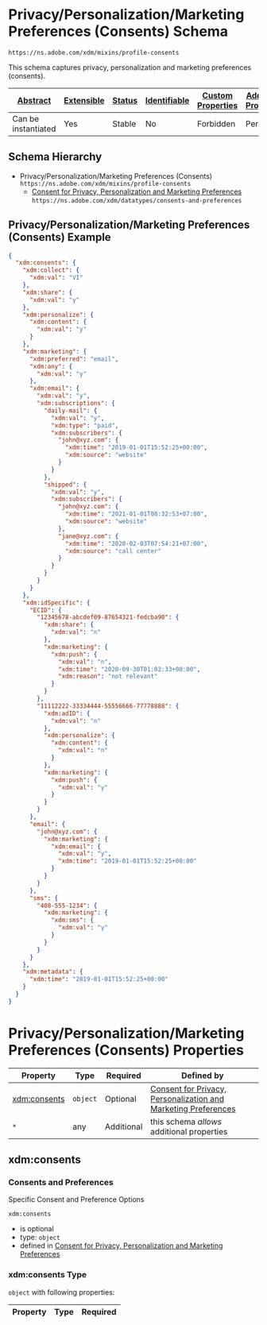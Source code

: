 
# Privacy/Personalization/Marketing Preferences (Consents) Schema

```
https://ns.adobe.com/xdm/mixins/profile-consents
```

This schema captures privacy, personalization and marketing preferences (consents).

| [Abstract](../../../abstract.md) | [Extensible](../../../extensions.md) | [Status](../../../status.md) | [Identifiable](../../../id.md) | [Custom Properties](../../../extensions.md) | [Additional Properties](../../../extensions.md) | Defined In |
|----------------------------------|--------------------------------------|------------------------------|--------------------------------|---------------------------------------------|-------------------------------------------------|------------|
| Can be instantiated | Yes | Stable | No | Forbidden | Permitted | [mixins/profile/profile-consents.schema.json](mixins/profile/profile-consents.schema.json) |
## Schema Hierarchy

* Privacy/Personalization/Marketing Preferences (Consents) `https://ns.adobe.com/xdm/mixins/profile-consents`
  * [Consent for Privacy, Personalization and Marketing Preferences](../../datatypes/consent-preferences.schema.md) `https://ns.adobe.com/xdm/datatypes/consents-and-preferences`


## Privacy/Personalization/Marketing Preferences (Consents) Example
```json
{
  "xdm:consents": {
    "xdm:collect": {
      "xdm:val": "VI"
    },
    "xdm:share": {
      "xdm:val": "y"
    },
    "xdm:personalize": {
      "xdm:content": {
        "xdm:val": "y"
      }
    },
    "xdm:marketing": {
      "xdm:preferred": "email",
      "xdm:any": {
        "xdm:val": "y"
      },
      "xdm:email": {
        "xdm:val": "y",
        "xdm:subscriptions": {
          "daily-mail": {
            "xdm:val": "y",
            "xdm:type": "paid",
            "xdm:subscribers": {
              "john@xyz.com": {
                "xdm:time": "2019-01-01T15:52:25+00:00",
                "xdm:source": "website"
              }
            }
          },
          "shipped": {
            "xdm:val": "y",
            "xdm:subscribers": {
              "john@xyz.com": {
                "xdm:time": "2021-01-01T08:32:53+07:00",
                "xdm:source": "website"
              },
              "jane@xyz.com": {
                "xdm:time": "2020-02-03T07:54:21+07:00",
                "xdm:source": "call center"
              }
            }
          }
        }
      }
    },
    "xdm:idSpecific": {
      "ECID": {
        "12345678-abcdef09-87654321-fedcba90": {
          "xdm:share": {
            "xdm:val": "n"
          },
          "xdm:marketing": {
            "xdm:push": {
              "xdm:val": "n",
              "xdm:time": "2020-09-30T01:02:33+00:00",
              "xdm:reason": "not relevant"
            }
          }
        },
        "11112222-33334444-55556666-77778888": {
          "xdm:adID": {
            "xdm:val": "n"
          },
          "xdm:personalize": {
            "xdm:content": {
              "xdm:val": "n"
            }
          },
          "xdm:marketing": {
            "xdm:push": {
              "xdm:val": "y"
            }
          }
        }
      },
      "email": {
        "john@xyz.com": {
          "xdm:marketing": {
            "xdm:email": {
              "xdm:val": "y",
              "xdm:time": "2019-01-01T15:52:25+00:00"
            }
          }
        }
      },
      "sms": {
        "408-555-1234": {
          "xdm:marketing": {
            "xdm:sms": {
              "xdm:val": "y"
            }
          }
        }
      }
    },
    "xdm:metadata": {
      "xdm:time": "2019-01-01T15:52:25+00:00"
    }
  }
}
```

# Privacy/Personalization/Marketing Preferences (Consents) Properties

| Property | Type | Required | Defined by |
|----------|------|----------|------------|
| [xdm:consents](#xdmconsents) | `object` | Optional | [Consent for Privacy, Personalization and Marketing Preferences](../../datatypes/consent-preferences.schema.md#xdmconsents) |
| `*` | any | Additional | this schema *allows* additional properties |

## xdm:consents
### Consents and Preferences

Specific Consent and Preference Options

`xdm:consents`
* is optional
* type: `object`
* defined in [Consent for Privacy, Personalization and Marketing Preferences](../../datatypes/consent-preferences.schema.md#xdmconsents)

### xdm:consents Type


`object` with following properties:


| Property | Type | Required |
|----------|------|----------|





